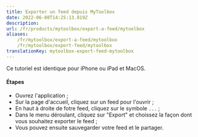 ```yaml
---
title: Exporter un feed depuis MyToolbox
date: 2022-06-08T14:25:13.819Z
description:
url: /fr/products/mytoolbox/export-a-feed/mytoolbox
aliases:
    /fr/mytoolbox/export-a-feed/mytoolbox
    /fr/mytoolbox/export-feed/mytoolbox
translationKey: mytoolbox-export-feed-mytoolbox
---
```


Ce tutoriel est identique pour iPhone ou iPad et MacOS.

#### Étapes

- Ouvrez l'application ;
- Sur la page d'accueil, cliquez sur un feed pour l'ouvrir ;
- En haut à droite de fotre feed, cliquez sur le symbole `...` ;
- Dans le menu déroulant, cliquez sur "Export" et choissez la façon dont vous souhaitez exporter le feed ;
- Vous pouvez ensuite sauvegarder votre feed et le partager.